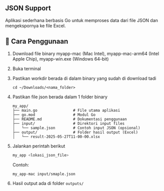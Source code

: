## JSON Support

Aplikasi sederhana berbasis Go untuk memproses data dari file JSON dan mengekspornya ke file Excel.

## 🔧 Cara Penggunaan

1. Download file binary myapp-mac (Mac Intel), myapp-mac-arm64 (Intel Apple Chip), myapp-win.exe (Windows 64-bit)
2. Buka terminal
3. Pastikan workdir berada di dalam binary yang sudah di download tadi
    ```shell
    cd ~/Downloads/<nama_folder>
    ```
4. Pastikan file json berada dalam 1 folder binary
    ```shell
    my_app/
    ├── main.go                # File utama aplikasi
    ├── go.mod                 # Modul Go
    ├── README.md              # Dokumentasi penggunaan
    ├── input/                 # Direktori input files
    │   └── sample.json        # Contoh input JSON (opsional)
    ├── output/                # Folder hasil output (Excel)
    │   └── result-2025-05-27T11-00-00.xlsx
    ```
5. Jalankan perintah berikut
    ```bash
    my_app <lokasi_json_file>
    ```
   
   Contoh:

    ```bash
    my_app-mac input/smaple.json
    ```
6. Hasil output ada di folder `outputs/`